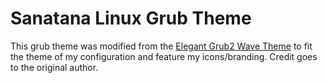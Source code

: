 # Sanatana Linux Grub Theme

This grub theme was modified from the [Elegant Grub2 Wave Theme](https://github.com/vinceliuice/Elegant-grub2-themes) to fit the theme of my configuration and feature my icons/branding. Credit goes to the original author.

